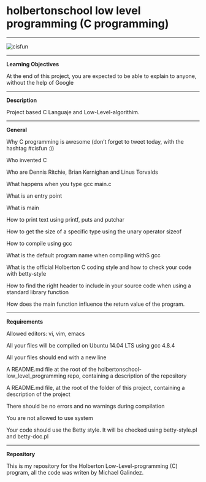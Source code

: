 # holbertonschool low level programming (C programming)
___
![cisfun](https://user-images.githubusercontent.com/60362631/76330135-789a3580-62bb-11ea-9385-9c5e2470d5f7.jpg)
___
**Learning Objectives**

At the end of this project, you are expected to be able to explain to anyone, without the help of Google
___
**Description**

Project based C Languaje and Low-Level-algorithim.
___
**General**

Why C programming is awesome (don’t forget to tweet today, with the hashtag #cisfun :))

Who invented C

Who are Dennis Ritchie, Brian Kernighan and Linus Torvalds

What happens when you type gcc main.c

What is an entry point

What is main

How to print text using printf, puts and putchar

How to get the size of a specific type using the unary operator sizeof

How to compile using gcc

What is the default program name when compiling withS gcc

What is the official Holberton C coding style and how to check your code with betty-style

How to find the right header to include in your source code when using a standard library function

How does the main function influence the return value of the program.
___
**Requirements**

Allowed editors: vi, vim, emacs

All your files will be compiled on Ubuntu 14.04 LTS using gcc 4.8.4

All your files should end with a new line

A README.md file at the root of the holbertonschool-low_level_programming repo, containing a description of the repository

A README.md file, at the root of the folder of this project, containing a description of the project

There should be no errors and no warnings during compilation

You are not allowed to use system

Your code should use the Betty style. It will be checked using betty-style.pl and betty-doc.pl
___
**Repository**

This is my repository for the Holberton Low-Level-programming (C) program, all the code was writen by Michael Galindez.
